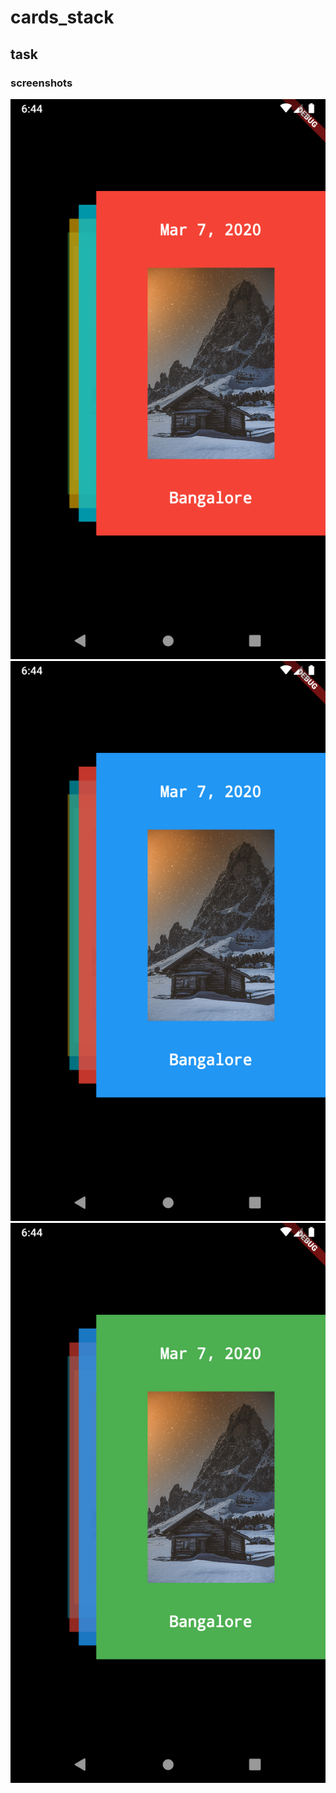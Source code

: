 # cards_stack

## task


### screenshots

![](screenshots/Screenshot_1.png)
![](screenshots/Screenshot_2.png)
![](screenshots/Screenshot_3.png)

